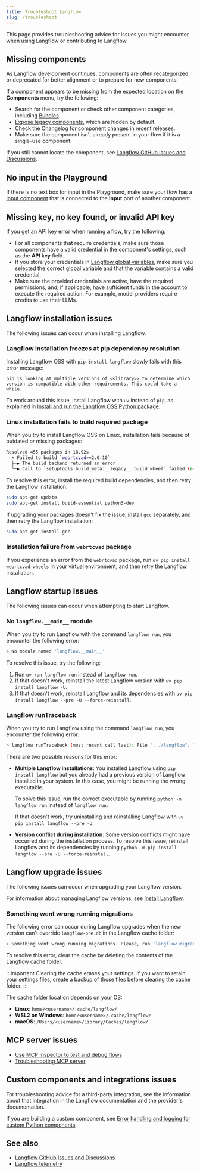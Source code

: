 ```yaml
---
title: Troubleshoot Langflow
slug: /troubleshoot
---
```


This page provides troubleshooting advice for issues you might encounter when using Langflow or contributing to Langflow.

## Missing components

As Langflow development continues, components are often recategorized or deprecated for better alignment or to prepare for new components.

If a component appears to be missing from the expected location on the **Components** menu, try the following:

* Search for the component or check other component categories, including [Bundles](/components-bundle-components).
* [Expose legacy components](/concepts-components#components-sidebar), which are hidden by default.
* Check the [Changelog](https://github.com/langflow-ai/langflow/releases/latest) for component changes in recent releases.
* Make sure the component isn't already present in your flow if it is a single-use component.

If you still cannot locate the component, see [Langflow GitHub Issues and Discussions](/contributing-github-issues).

## No input in the Playground

If there is no text box for input in the Playground, make sure your flow has a [Input component](/components-io) that is connected to the **Input** port of another component.

## Missing key, no key found, or invalid API key

If you get an API key error when running a flow, try the following:

* For all components that require credentials, make sure those components have a valid credential in the component's settings, such as the **API key** field.
* If you store your credentials in [Langflow global variables](/configuration-global-variables), make sure you selected the correct global variable and that the variable contains a valid credential.
* Make sure the provided credentials are active, have the required permissions, and, if applicable, have sufficient funds in the account to execute the required action. For example, model providers require credits to use their LLMs.

## Langflow installation issues

The following issues can occur when installing Langflow.

### Langflow installation freezes at pip dependency resolution

Installing Langflow OSS with `pip install langflow` slowly fails with this error message:

```text
pip is looking at multiple versions of <<library>> to determine which version is compatible with other requirements. This could take a while.
```

To work around this issue, install Langflow with `uv` instead of `pip`, as explained in [Install and run the Langflow OSS Python package](/get-started-installation#install-and-run-the-langflow-oss-python-package).

### Linux installation fails to build required package

When you try to install Langflow OSS on Linux, installation fails because of outdated or missing packages:

```bash
Resolved 455 packages in 18.92s
  × Failed to build `webrtcvad==2.0.10`
  ├─▶ The build backend returned an error
  ╰─▶ Call to `setuptools.build_meta:__legacy__.build_wheel` failed (exit status: 1)
```

To resolve this error, install the required build dependencies, and then retry the Langflow installation:

```bash
sudo apt-get update
sudo apt-get install build-essential python3-dev
```

If upgrading your packages doesn't fix the issue, install `gcc` separately, and then retry the Langflow installation:

```bash
sudo apt-get install gcc
```

### Installation failure from `webrtcvad` package

If you experience an error from the `webrtcvad` package, run `uv pip install webrtcvad-wheels` in your virtual environment, and then retry the Langflow installation.

## Langflow startup issues

The following issues can occur when attempting to start Langflow.

### No `langflow.__main__` module

When you try to run Langflow with the command `langflow run`, you encounter the following error:

```bash
> No module named 'langflow.__main__'
```

To resolve this issue, try the following:

1. Run `uv run langflow run` instead of `langflow run`.
2. If that doesn't work, reinstall the latest Langflow version with `uv pip install langflow -U`.
3. If that doesn't work, reinstall Langflow and its dependencies with `uv pip install langflow --pre -U --force-reinstall`.

### Langflow runTraceback

When you try to run Langflow using the command `langflow run`, you encounter the following error:

```bash
> langflow runTraceback (most recent call last): File ".../langflow", line 5, in <module>  from langflow.__main__ import mainModuleNotFoundError: No module named 'langflow.__main__'
```

There are two possible reasons for this error:

* **Multiple Langflow installations**: You installed Langflow using `pip install langflow` but you already had a previous version of Langflow installed in your system. In this case, you might be running the wrong executable.

    To solve this issue, run the correct executable by running `python -m langflow run` instead of `langflow run`.

    If that doesn't work, try uninstalling and reinstalling Langflow with `uv pip install langflow --pre -U`.

* **Version conflict during installation**: Some version conflicts might have occurred during the installation process. To resolve this issue, reinstall Langflow and its dependencies by running `python -m pip install langflow --pre -U --force-reinstall`.

## Langflow upgrade issues

The following issues can occur when upgrading your Langflow version.

For information about managing Langflow versions, see [Install Langflow](/get-started-installation).

### Something went wrong running migrations

The following error can occur during Langflow upgrades when the new version can't override `langflow-pre.db` in the Langflow cache folder:

```bash
> Something went wrong running migrations. Please, run 'langflow migration --fix'
```

To resolve this error, clear the cache by deleting the contents of the Langflow cache folder.

:::important
Clearing the cache erases your settings.
If you want to retain your settings files, create a backup of those files before clearing the cache folder.
:::

The cache folder location depends on your OS:

- **Linux**: `home/<username>/.cache/langflow/`
- **WSL2 on Windows**: `home/<username>/.cache/langflow/`
- **macOS**: `/Users/<username>/Library/Caches/langflow/`

## MCP server issues

- [Use MCP Inspector to test and debug flows](/mcp-server#test-and-debug-flows)
- [Troubleshooting MCP server](/mcp-server#troubleshooting-mcp-server)

## Custom components and integrations issues

For troubleshooting advice for a third-party integration, see the information about that integration in the Langflow documentation and the provider's documentation.

If you are building a custom component, see [Error handling and logging for custom Python components](/components-custom-components#error-handling-and-logging).

## See also

- [Langflow GitHub Issues and Discussions](/contributing-github-issues)
- [Langflow telemetry](/contributing-telemetry)